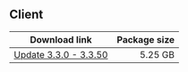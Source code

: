 ## Client

| Download link | Package size |
| ------------- | ------------:|
| [Update 3.3.0 - 3.3.50](https://www.mediafire.com/file/zup1qd2r0aqg5so) | 5.25 GB |

